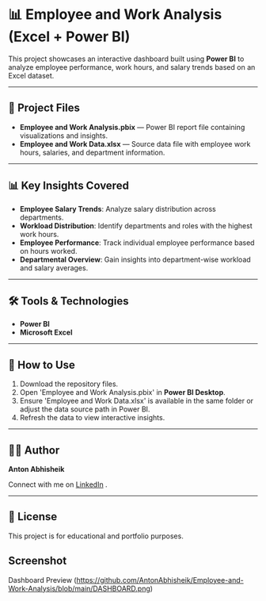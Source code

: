 # 📊 Employee and Work Analysis (Excel + Power BI)

This project showcases an interactive dashboard built using **Power BI** to analyze employee performance, work hours, and salary trends based on an Excel dataset.

---

## 📂 Project Files

- **Employee and Work Analysis.pbix** — Power BI report file containing visualizations and insights.
- **Employee and Work Data.xlsx** — Source data file with employee work hours, salaries, and department information.

---

## 📊 Key Insights Covered

- **Employee Salary Trends**: Analyze salary distribution across departments.
- **Workload Distribution**: Identify departments and roles with the highest work hours.
- **Employee Performance**: Track individual employee performance based on hours worked.
- **Departmental Overview**: Gain insights into department-wise workload and salary averages.

---

## 🛠️ Tools & Technologies

- **Power BI**
- **Microsoft Excel**

---

## 📌 How to Use

1. Download the repository files.
2. Open 'Employee and Work Analysis.pbix' in **Power BI Desktop**.
3. Ensure 'Employee and Work Data.xlsx' is available in the same folder or adjust the data source path in Power BI.
4. Refresh the data to view interactive insights.

---

## 👨‍💻 Author

**Anton Abhisheik**

Connect with me on [LinkedIn](https://www.linkedin.com/in/anton-abhisheik/) .

---

## 📎 License

This project is for educational and portfolio purposes.

## Screenshot 

Dashboard Preview (https://github.com/AntonAbhisheik/Employee-and-Work-Analysis/blob/main/DASHBOARD.png)
